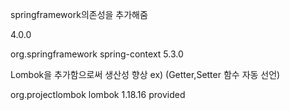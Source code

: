 
springframework의존성을 추가해줌

<project xmlns="http://maven.apache.org/POM/4.0.0"
         xmlns:xsi="http://www.w3.org/2001/XMLSchema-instance"
         xsi:schemaLocation="http://maven.apache.org/POM/4.0.0 http://maven.apache.org/xsd/maven-4.0.0.xsd">
    <modelVersion>4.0.0</modelVersion>

   <groupId>org.springframework</groupId>
   <artifactId>spring-context</artifactId>
   <version>5.3.0</version>
</project>

Lombok을 추가함으로써 생산성 향상 ex) (Getter,Setter 함수 자동 선언)


   <groupId>org.projectlombok</groupId>
   <artifactId>lombok</artifactId>
   <version>1.18.16</version>
   <scope>provided</scope>

